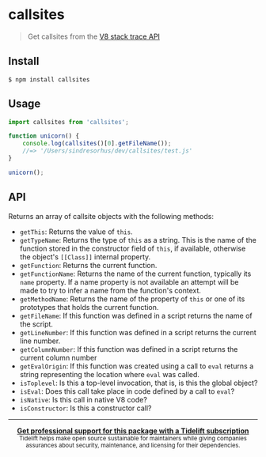 # callsites

> Get callsites from the [V8 stack trace API](https://v8.dev/docs/stack-trace-api)

## Install

```
$ npm install callsites
```

## Usage

```js
import callsites from 'callsites';

function unicorn() {
	console.log(callsites()[0].getFileName());
	//=> '/Users/sindresorhus/dev/callsites/test.js'
}

unicorn();
```

## API

Returns an array of callsite objects with the following methods:

- `getThis`: Returns the value of `this`.
- `getTypeName`: Returns the type of `this` as a string. This is the name of the function stored in the constructor field of `this`, if available, otherwise the object's `[[Class]]` internal property.
- `getFunction`: Returns the current function.
- `getFunctionName`: Returns the name of the current function, typically its `name` property. If a name property is not available an attempt will be made to try to infer a name from the function's context.
- `getMethodName`: Returns the name of the property of `this` or one of its prototypes that holds the current function.
- `getFileName`: If this function was defined in a script returns the name of the script.
- `getLineNumber`: If this function was defined in a script returns the current line number.
- `getColumnNumber`: If this function was defined in a script returns the current column number
- `getEvalOrigin`: If this function was created using a call to `eval` returns a string representing the location where `eval` was called.
- `isToplevel`: Is this a top-level invocation, that is, is this the global object?
- `isEval`: Does this call take place in code defined by a call to `eval`?
- `isNative`: Is this call in native V8 code?
- `isConstructor`: Is this a constructor call?

---

<div align="center">
	<b>
		<a href="https://tidelift.com/subscription/pkg/npm-callsites?utm_source=npm-callsites&utm_medium=referral&utm_campaign=readme">Get professional support for this package with a Tidelift subscription</a>
	</b>
	<br>
	<sub>
		Tidelift helps make open source sustainable for maintainers while giving companies<br>assurances about security, maintenance, and licensing for their dependencies.
	</sub>
</div>
